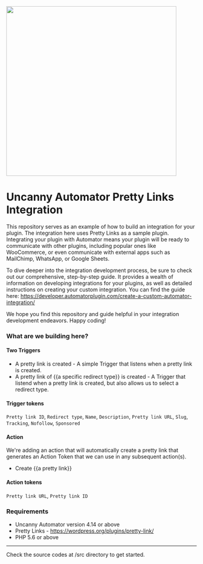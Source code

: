 <img src="https://automatorplugin.com/wp-content/uploads/2022/09/uncanny-automator-vertical-logo.svg" width="450px" />

# Uncanny Automator Pretty Links Integration 

This repository serves as an example of how to build an integration for your plugin. The integration here uses Pretty Links as a sample plugin. Integrating your plugin with Automator means your plugin will be ready to communicate with other plugins, including popular ones like WooCommerce, or even communicate with external apps such as MailChimp, WhatsApp, or Google Sheets.

To dive deeper into the integration development process, be sure to check out our comprehensive, step-by-step guide. It provides a wealth of information on developing integrations for your plugins, as well as detailed instructions on creating your custom integration. You can find the guide here: https://developer.automatorplugin.com/create-a-custom-automator-integration/

We hope you find this repository and guide helpful in your integration development endeavors. Happy coding!

### What are we building here?
#### Two Triggers

- A pretty link is created - A simple Trigger that listens when a pretty link is created.
- A pretty link of {{a specific redirect type}} is created - A Trigger that listend when a pretty link is created, but also allows us to select a redirect type.

#### Trigger tokens
`Pretty link ID`, `Redirect type`, `Name`, `Description`, `Pretty link URL`, `Slug`, `Tracking`, `Nofollow`, `Sponsored`
#### Action
We're adding an action that will automatically create a pretty link that generates an Action Token that we can use in any subsequent action(s).

- Create {{a pretty link}}
#### Action tokens
`Pretty link URL`, `Pretty link ID`

### Requirements
- Uncanny Automator version 4.14 or above
- Pretty Links - https://wordpress.org/plugins/pretty-link/
- PHP 5.6 or above

---
Check the source codes at /src directory to get started.